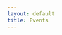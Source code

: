```yaml
---
layout: default
title: Events
---
```

<div class="container">
    <div id="results"><div>
</div>


<script>
    //Main decision hub sync / await in order.
    async function main(){
       //const items = await membersList(); //From axios.js. Will return "resoved" section of Promise.
       //console.log("Promise has finished eventsListAll", items); //Once above line is completed this is then run.
       //displayItems(items);

       const items = await getMembersViaFunctions();
       console.log("Promise has finished eventsListAll 1", items)
       //displayItems(items);
    }

    async function getMembersViaFunctions(){
        console.log("Inside getMembersViaFunctions 1");

        axios.get('https://myeventus.netlify.app/.netlify/functions/airtable-list-members')
            .then(res => {
                let data = res;
                console.log("Inside getMembersViaFunctions 2", data);
                //resolve(data)
                //return data
            })
            .then(displayItems(data))
            .catch(err => {
                console.log("err", err);
            })

        // const fetchMembers = async () => {
        //     await (await fetch('https://myeventus.netlify.app/.netlify/functions/airtable-list-members')).json();
        //     //await (await fetch('http://localhost:9000/functions/airtable-list-members.js')).json();

        //     //displayItems(items)

        //     fetchMembers()
        //     .then(data => {
        //         console.log("FROM NETLIFY FUNCTION: ", data);
        //     })
        // }
        console.log("Inside getMembersViaFunctions 3");
    };

    async function deleteItem(event){
        console.log("DELETE : ", event);
        const response = await removeItem(event, "Who");
        console.log("RESPONSE DELETE : ", response);
    };


    function displayItems(items){
        let html = '';
        console.log("ITEMS: ", items);
        items.forEach(item => {
            // 
            html +=
            `<br>
            <div class="card shadow mb-4">
                <div class="card-header py-3">
                    <h6 class="m-0 font-weight-bold text-primary">${item.fields.Alias}</h6>
                </div>
                <div class="card-body">
                    <div class="table-responsive">
                        <table class="table table-bordered" id="22" width="100%" cellspacing="0">
                        <thead><th>Title</th><th>Details</th></thead>
                        <tbody>
                            <tr><td>Alias</td><td>${item.fields.Alias}</td></tr>
                        </tbody>
                        </table>
                        <button class="btn btn-danger" type="button" id="delete" onclick="deleteItem('${item.id}')">Delete</button>
                    </div>
                </div>
            </div>
            ` 
        });
        document.getElementById('results').innerHTML = html; 
    }


  $(document).ready(function() {
        let html = '';

        //Trigger the main decision tree hub.
        // getMembersViaFunctions();
        main(); 
  });